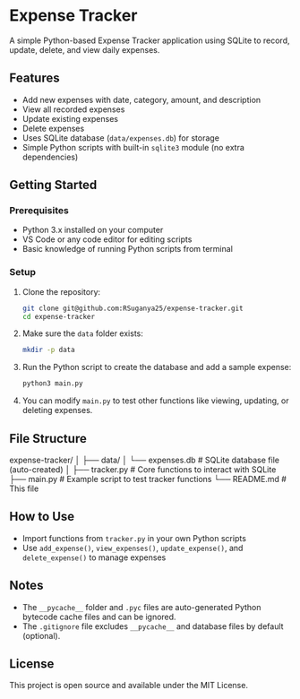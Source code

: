 # Expense Tracker

A simple Python-based Expense Tracker application using SQLite to record, update, delete, and view daily expenses.

## Features

- Add new expenses with date, category, amount, and description
- View all recorded expenses
- Update existing expenses
- Delete expenses
- Uses SQLite database (`data/expenses.db`) for storage
- Simple Python scripts with built-in `sqlite3` module (no extra dependencies)

## Getting Started

### Prerequisites

- Python 3.x installed on your computer  
- VS Code or any code editor for editing scripts  
- Basic knowledge of running Python scripts from terminal

### Setup

1. Clone the repository:
    ```bash
    git clone git@github.com:RSuganya25/expense-tracker.git
    cd expense-tracker
    ```

2. Make sure the `data` folder exists:
    ```bash
    mkdir -p data
    ```

3. Run the Python script to create the database and add a sample expense:
    ```bash
    python3 main.py
    ```

4. You can modify `main.py` to test other functions like viewing, updating, or deleting expenses.

## File Structure

expense-tracker/
│
├── data/
│ └── expenses.db # SQLite database file (auto-created)
│
├── tracker.py # Core functions to interact with SQLite
├── main.py # Example script to test tracker functions
└── README.md # This file


## How to Use

- Import functions from `tracker.py` in your own Python scripts  
- Use `add_expense()`, `view_expenses()`, `update_expense()`, and `delete_expense()` to manage expenses

## Notes

- The `__pycache__` folder and `.pyc` files are auto-generated Python bytecode cache files and can be ignored.  
- The `.gitignore` file excludes `__pycache__` and database files by default (optional).

## License

This project is open source and available under the MIT License.
